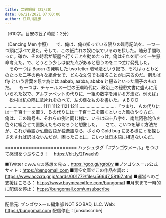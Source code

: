 ```yaml
---
title: 二銭銅貨（21/30）
date: 06/21/2021 07:00:00
author: 江戸川乱歩
---
```


（610字。目安の読了時間：2分）

（Dancing Men 参照）
　で、俺は、俺の知っている限りの暗号記法を、一つ一つ頭に浮べて見た。そして、この紙片れの奴に似ているのを探した。随分手間取った。確か、その時君が飯屋へ行くことを勧めたっけ。俺はそれを断って一生懸命考えた。で、とうとう少しは似た点があると思うのを二つ丈け発見した。
　その一つは Bacon の発明した two letter 暗号法という奴で、それはａとｂとのたった二字の色々な組合せで、どんな文句でも綴ることが出来るのだ。例えば fly という言葉を現す為には aabab, aabba, ababa と綴るといった調子のものだ。
　も一つは、チャールス一世の王朝時代に、政治上の秘密文書に盛んに用いられた奴で、アルファベットの代りに、一組の数字を用いる方法だ。例えば」
　松村は机の隅に紙片れをのべて、左の様なものを書いた。
A     B     C     D   …………………………
1111  1112  1121  1211…………………………
「つまり、Ａの代りには一千百十一を置き、Ｂの代りには一千百十二を置くといった風のやり方だ。
俺は、この暗号も、それらの例と同じ様に、いろは四十八字を、南無阿弥陀仏を色々に組合せて置換えたものだろうと想像した。
　さて、こいつを解く方法だが、これが英語か仏蘭西語か独逸語なら、ポオの Gold bug にある様にｅを探しさえすれば訳はないんだが、困ったことに、こいつは日本語に相違ないんだ。

=========================
ハッシュタグ「#ブンゴウメール」をつけて感想をつぶやこう！　
https://bit.ly/2Twaeh9

■Twitterでみんなの感想を見る：https://goo.gl/rgfoDv
■ブンゴウメール公式サイト：https://bungomail.com
■青空文庫でこの作品を読む：https://www.aozora.gr.jp/cards/001779/files/56647_58167.html
■運営へのご支援はこちら： https://www.buymeacoffee.com/bungomail
■月末まで一時的に配信を停止： https://bungomail.com/unsubscribe

-------
配信元: ブンゴウメール編集部
NOT SO BAD, LLC.
Web: https://bungomail.com
配信停止：[unsubscribe]

